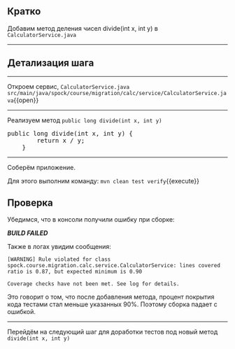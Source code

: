 ## Кратко
Добавим метод деления чисел divide(int x, int y) в `CalculatorService.java`
____
## Детализация шага
____
Откроем сервис, `CalculatorService.java`
    `src/main/java/spock/course/migration/calc/service/CalculatorService.java`{{open}}
____
Реализуем метод `public long divide(int x, int y)`

<pre class="file" data-filename="./src/main/java/spock/course/migration/calc/service/CalculatorService.java" data-target="insert" data-marker="    //------------->">
public long divide(int x, int y) {
        return x / y;
    }
</pre>

----
Соберём приложение.

Для этого выполним команду:
`mvn clean test verify`{{execute}}

## Проверка

Убедимся, что в консоли получили ошибку при сборке:

**_BUILD FAILED_**

Также в логах увидим сообщения:
```
[WARNING] Rule violated for class spock.course.migration.calc.service.CalculatorService: lines covered ratio is 0.87, but expected minimum is 0.90

Coverage checks have not been met. See log for details.
```

Это говорит о том, что после добавления метода, процент покрытия кода тестами стал меньше указанных 90%. Поэтому сборка падает с ошибкой.

----
Перейдём на следующий шаг для доработки тестов под новый метод `divide(int x, int y)`
